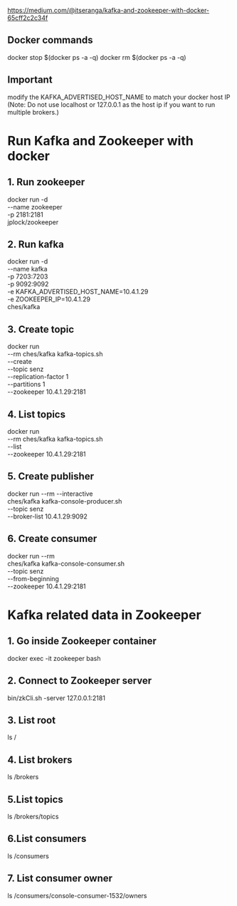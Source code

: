 https://medium.com/@itseranga/kafka-and-zookeeper-with-docker-65cff2c2c34f

## Docker commands
docker stop $(docker ps -a -q)
docker rm $(docker ps -a -q)

## Important
modify the KAFKA_ADVERTISED_HOST_NAME to match your docker host IP (Note: Do not use localhost or 127.0.0.1 as the host ip if you want to run multiple brokers.)


# Run Kafka and Zookeeper with docker

## 1. Run zookeeper
docker run -d \
--name zookeeper \
-p 2181:2181 \
jplock/zookeeper

## 2. Run kafka
docker run -d \
--name kafka \
-p 7203:7203 \
-p 9092:9092 \
-e KAFKA_ADVERTISED_HOST_NAME=10.4.1.29 \
-e ZOOKEEPER_IP=10.4.1.29 \
ches/kafka

## 3. Create topic
docker run \
--rm ches/kafka kafka-topics.sh \
--create \
--topic senz \
--replication-factor 1 \
--partitions 1 \
--zookeeper 10.4.1.29:2181

## 4. List topics
docker run \
--rm ches/kafka kafka-topics.sh \
--list \
--zookeeper 10.4.1.29:2181

## 5. Create publisher
docker run --rm --interactive \
ches/kafka kafka-console-producer.sh \
--topic senz \
--broker-list 10.4.1.29:9092

## 6. Create consumer
docker run --rm \
ches/kafka kafka-console-consumer.sh \
--topic senz \
--from-beginning \
--zookeeper 10.4.1.29:2181


# Kafka related data in Zookeeper
## 1. Go inside Zookeeper container
docker exec -it zookeeper bash
## 2. Connect to Zookeeper server
bin/zkCli.sh -server 127.0.0.1:2181

## 3. List root
ls /

## 4. List brokers
ls /brokers

## 5.List topics
ls /brokers/topics

## 6.List consumers
ls /consumers

## 7. List consumer owner
ls /consumers/console-consumer-1532/owners

